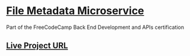 # [File Metadata Microservice](https://www.freecodecamp.org/learn/apis-and-microservices/apis-and-microservices-projects/file-metadata-microservice)

Part of the FreeCodeCamp Back End Development and APIs certification
 
## [Live Project URL](https://file-metadata-microservice.irenesa.repl.co)
